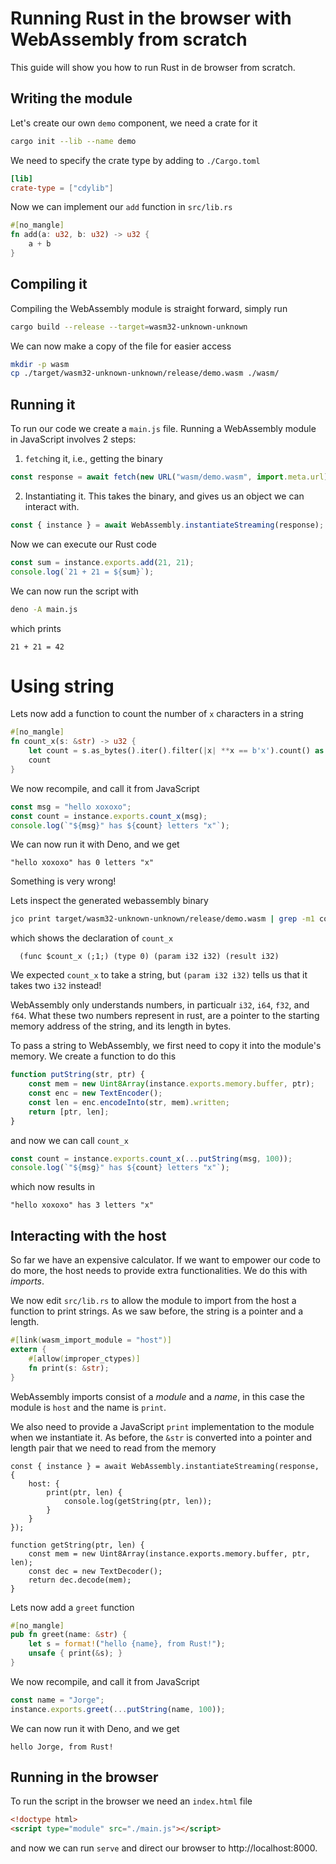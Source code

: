 # Running Rust in the browser with WebAssembly from scratch

This guide will show you how to run Rust in de browser from scratch.

## Writing the module

Let's create our own `demo` component, we need a crate for it
```bash
cargo init --lib --name demo
```

We need to specify the crate type by adding to `./Cargo.toml`
```toml
[lib]
crate-type = ["cdylib"]
```

Now we can implement our `add` function in `src/lib.rs`
```rust
#[no_mangle]
fn add(a: u32, b: u32) -> u32 {
    a + b
}
```

## Compiling it

Compiling the WebAssembly module is straight forward, simply run
```bash
cargo build --release --target=wasm32-unknown-unknown
```

We can now make a copy of the file for easier access
```bash
mkdir -p wasm
cp ./target/wasm32-unknown-unknown/release/demo.wasm ./wasm/
```

## Running it

To run our code we create a `main.js` file. Running a WebAssembly module in JavaScript involves 2 steps:

1. `fetch`ing it, i.e., getting the binary
```js
const response = await fetch(new URL("wasm/demo.wasm", import.meta.url));
```

2. Instantiating it. This takes the binary, and gives us an object we can interact with.
```js
const { instance } = await WebAssembly.instantiateStreaming(response);
```

Now we can execute our Rust code
```js
const sum = instance.exports.add(21, 21);
console.log(`21 + 21 = ${sum}`);
```

We can now run the script with
```bash
deno -A main.js
```

which prints
```
21 + 21 = 42
```

# Using string

Lets now add a function to count the number of `x` characters in a string
```rust
#[no_mangle]
fn count_x(s: &str) -> u32 {
    let count = s.as_bytes().iter().filter(|x| **x == b'x').count() as _;
    count
}
```

We now recompile, and call it from JavaScript
```js
const msg = "hello xoxoxo";
const count = instance.exports.count_x(msg);
console.log(`"${msg}" has ${count} letters "x"`);
```

We can now run it with Deno, and we get
```
"hello xoxoxo" has 0 letters "x"
```

Something is very wrong!

Lets inspect the generated webassembly binary
```bash
jco print target/wasm32-unknown-unknown/release/demo.wasm | grep -m1 count_x
```

which shows the declaration of `count_x`
```wat
  (func $count_x (;1;) (type 0) (param i32 i32) (result i32)
```

We expected `count_x` to take a string, but `(param i32 i32)` tells us that it takes two `i32` instead!

WebAssembly only understands numbers, in particualr `i32`, `i64`, `f32`, and `f64`. What these two numbers represent in rust, are a pointer to the starting memory address of the string, and its length in bytes.

To pass a string to WebAssembly, we first need to copy it into the module's memory. We create a function to do this
```js
function putString(str, ptr) {
    const mem = new Uint8Array(instance.exports.memory.buffer, ptr);
    const enc = new TextEncoder();
    const len = enc.encodeInto(str, mem).written;
    return [ptr, len];
}
```

and now we can call `count_x`
```js
const count = instance.exports.count_x(...putString(msg, 100));
console.log(`"${msg}" has ${count} letters "x"`);
```

which now results in
```
"hello xoxoxo" has 3 letters "x"
```

## Interacting with the host

So far we have an expensive calculator. If we want to empower our code to do more, the host needs to provide extra functionalities. We do this with _imports_.

We now edit `src/lib.rs` to allow the module to import from the host a function to print strings. As we saw before, the string is a pointer and a length.
```rust
#[link(wasm_import_module = "host")]
extern {
    #[allow(improper_ctypes)]
    fn print(s: &str);
}
```

WebAssembly imports consist of a _module_ and a _name_, in this case the module is `host` and the name is `print`.

We also need to provide a JavaScript `print` implementation to the module when we instantiate it. As before, the `&str` is converted into a pointer and length pair that we need to read from the memory
```
const { instance } = await WebAssembly.instantiateStreaming(response, {
    host: {
        print(ptr, len) {
            console.log(getString(ptr, len));
        }
    }
});

function getString(ptr, len) {
    const mem = new Uint8Array(instance.exports.memory.buffer, ptr, len);
    const dec = new TextDecoder();
    return dec.decode(mem);
}
```

Lets now add a `greet` function
```rust
#[no_mangle]
pub fn greet(name: &str) {
    let s = format!("hello {name}, from Rust!");
    unsafe { print(&s); }
}
```

We now recompile, and call it from JavaScript
```js
const name = "Jorge";
instance.exports.greet(...putString(name, 100));
```

We can now run it with Deno, and we get
```
hello Jorge, from Rust!
```

## Running in the browser

To run the script in the browser we need an `index.html` file
```html
<!doctype html>
<script type="module" src="./main.js"></script>
```

and now we can run `serve` and direct our browser to http://localhost:8000.
